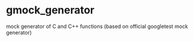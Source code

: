# gmock_generator
mock generator of C and C++ functions (based on official googletest mock generator)
